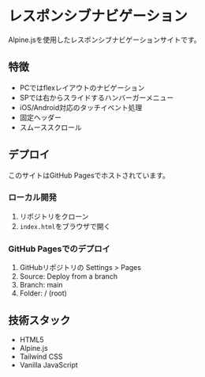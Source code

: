 # レスポンシブナビゲーション

Alpine.jsを使用したレスポンシブナビゲーションサイトです。

## 特徴

- PCではflexレイアウトのナビゲーション
- SPでは右からスライドするハンバーガーメニュー
- iOS/Android対応のタッチイベント処理
- 固定ヘッダー
- スムーススクロール

## デプロイ

このサイトはGitHub Pagesでホストされています。

### ローカル開発

1. リポジトリをクローン
2. `index.html`をブラウザで開く

### GitHub Pagesでのデプロイ

1. GitHubリポジトリの Settings > Pages
2. Source: Deploy from a branch
3. Branch: main
4. Folder: / (root)

## 技術スタック

- HTML5
- Alpine.js
- Tailwind CSS
- Vanilla JavaScript
